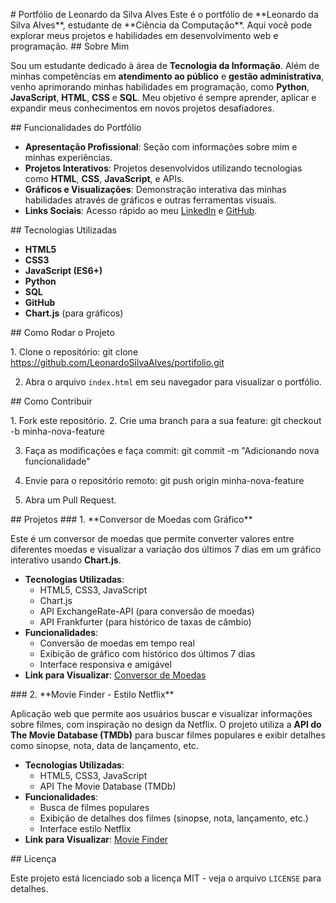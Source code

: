 \# Portfólio de Leonardo da Silva Alves Este é o portfólio de \*\*Leonardo da Silva Alves\*\*, estudante de \*\*Ciência da Computação\*\*. Aqui você pode explorar meus projetos e habilidades em desenvolvimento web e programação. ## Sobre Mim

Sou um estudante dedicado à área de **Tecnologia da Informação**. Além de minhas competências em **atendimento ao público** e **gestão administrativa**, venho aprimorando minhas habilidades em programação, como **Python**, **JavaScript**, **HTML**, **CSS** e **SQL**. Meu objetivo é sempre aprender, aplicar e expandir meus conhecimentos em novos projetos desafiadores.

\## Funcionalidades do Portfólio

*   **Apresentação Profissional**: Seção com informações sobre mim e minhas experiências.
*   **Projetos Interativos**: Projetos desenvolvidos utilizando tecnologias como **HTML**, **CSS**, **JavaScript**, e APIs.
*   **Gráficos e Visualizações**: Demonstração interativa das minhas habilidades através de gráficos e outras ferramentas visuais.
*   **Links Sociais**: Acesso rápido ao meu [LinkedIn](https://www.linkedin.com/in/leonardo-da-silva-alves-50450322a/) e [GitHub](https://github.com/LeonardoSilvaAlves).

\## Tecnologias Utilizadas

*   **HTML5**
*   **CSS3**
*   **JavaScript (ES6+)**
*   **Python**
*   **SQL**
*   **GitHub**
*   **Chart.js** (para gráficos)

\## Como Rodar o Projeto

1\. Clone o repositório:
   git clone https://github.com/LeonardoSilvaAlves/portifolio.git

2. Abra o arquivo `index.html` em seu navegador para visualizar o portfólio.

\## Como Contribuir

1\. Fork este repositório.
2. Crie uma branch para a sua feature:
   git checkout -b minha-nova-feature

3. Faça as modificações e faça commit:
   git commit -m "Adicionando nova funcionalidade"

4. Envie para o repositório remoto:
   git push origin minha-nova-feature

5. Abra um Pull Request.

\## Projetos ### 1. \*\*Conversor de Moedas com Gráfico\*\*

Este é um conversor de moedas que permite converter valores entre diferentes moedas e visualizar a variação dos últimos 7 dias em um gráfico interativo usando **Chart.js**.

*   **Tecnologias Utilizadas**:
    *   HTML5, CSS3, JavaScript
    *   Chart.js
    *   API ExchangeRate-API (para conversão de moedas)
    *   API Frankfurter (para histórico de taxas de câmbio)
*   **Funcionalidades**:
    *   Conversão de moedas em tempo real
    *   Exibição de gráfico com histórico dos últimos 7 dias
    *   Interface responsiva e amigável
*   **Link para Visualizar**: [Conversor de Moedas](https://leonardosilvaalves.github.io/conversor-moedas/)

\### 2. \*\*Movie Finder - Estilo Netflix\*\*

Aplicação web que permite aos usuários buscar e visualizar informações sobre filmes, com inspiração no design da Netflix. O projeto utiliza a **API do The Movie Database (TMDb)** para buscar filmes populares e exibir detalhes como sinopse, nota, data de lançamento, etc.

*   **Tecnologias Utilizadas**:
    *   HTML5, CSS3, JavaScript
    *   API The Movie Database (TMDb)
*   **Funcionalidades**:
    *   Busca de filmes populares
    *   Exibição de detalhes dos filmes (sinopse, nota, lançamento, etc.)
    *   Interface estilo Netflix
*   **Link para Visualizar**: [Movie Finder](https://leonardosilvaalves.github.io/MoviesFinder/)

\## Licença

Este projeto está licenciado sob a licença MIT - veja o arquivo `LICENSE` para detalhes.
